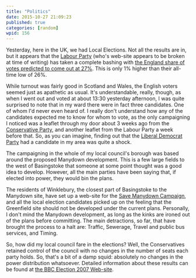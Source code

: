 ```yaml
---
title: "Politics"
date: 2015-10-27 21:09:23
published: true
categories: [random]
wpid: 156
---
```


Yesterday, here in the UK, we had Local Elections. Not all the results are in, but it appears that the [Labour Party](https://www.labour.org.uk/) (who's web-site appears to be broken at time of writing) has taken a complete bashing with [the England share of votes predicted to come out at 27%](https://news.bbc.co.uk/1/shared/vote2007/local_councils/html/region_99999.stm). This is only 1% higher than their all-time low of 26%.

While turnout was fairly good in Scotland and Wales, the English voters seemed just as apathetic as usual. It's understandable, really, though, as when I went out and voted at about 13:30 yesterday afternoon, I was quite surprised to note that in my ward there were in fact three candidates. One of whom I'd never even heard of. I really don't understand how any of the candidates expected me to know for whom to vote, as the only campaigning I noticed was a leaflet through my door about 3 weeks ago from the [Conservative Party](https://www.conservatives.com/), and another leaflet from the Labour Party a week before that. So, as you can imagine, finding out that the [Liberal Democrat Party](https://www.libdems.org.uk/) had a candidate in my area was quite a shock.

The campaigning in the whole of my local council's borough was based around the proposed Manydown development. This is a few large fields to the west of Basingstoke that someone at some point thought was a good idea to develop. However, all the main parties have been saying that, if elected into power, they would bin the plans.

The residents of Winklebury, the closest part of Basingstoke to the Manydown site, have set up a web-site for the [Save Manydown Campaign](https://web.archive.org/web/20170524192119/http://savemanydown.org.uk/), and all the local election candidates picked up on the feeling that the Greenfield site should not be developed under the current plans. Personally, I don't mind the Manydown development, as long as the kinks are ironed out of the plans before committing. The main detractions, so far, that have brought the process to a halt are: Traffic, Sewerage, Travel and public bus services, and Timing.

So, how did my local council fare in the elections? Well, the Conservatives retained control of the council with no changes in the number of seats each party holds. So, that's a bit of a damp squid: absolutely no changes in the power distribution whatsoever. Detailed information about these results can be found at [the BBC Election 2007 Web-site](https://news.bbc.co.uk/1/shared/vote2007/councils/html/24ub.stm).